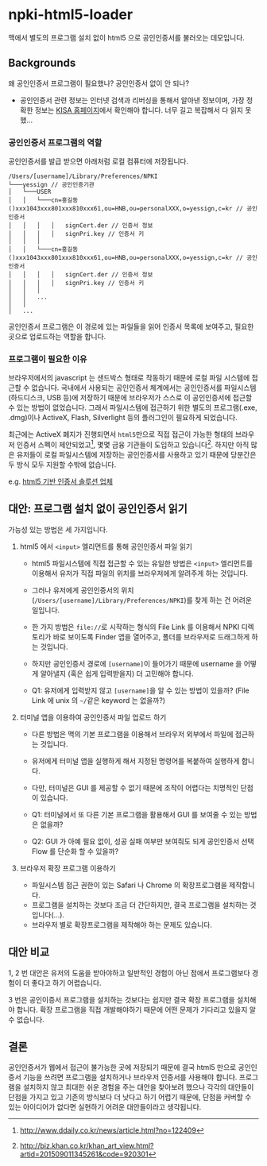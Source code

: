 # npki-html5-loader

맥에서 별도의 프로그램 설치 없이 html5 으로 공인인증서를 불러오는 데모입니다.

## Backgrounds

왜 공인인증서 프로그램이 필요했나? 공인인증서 없이 안 되나?

* 공인인증서 관련 정보는 인터넷 검색과 리버싱을 통해서 알아낸 정보이며, 가장 정확한 정보는 [KISA 홈페이지](https://www.rootca.or.kr/kor/accredited/accredited06_01.jsp)에서 확인해야 합니다. 너무 길고 복잡해서 다 읽지 못했...

### 공인인증서 프로그램의 역할

공인인증서를 발급 받으면 아래처럼 로컬 컴퓨터에 저장됩니다.

```etc
/Users/[username]/Library/Preferences/NPKI
└───yessign // 공인인증기관
│   └───USER
│   │   └───cn=홍길동()xxx1043xxx801xxx810xxx61,ou=HNB,ou=personalXXX,o=yessign,c=kr // 공인인증서
│   │   │   │   signCert.der // 인증서 정보
│   │   │   │   signPri.key // 인증서 키
│   │   │
│   │   └───cn=홍길동()xxx1043xxx801xxx810xxx61,ou=HNB,ou=personalXXX,o=yessign,c=kr // 공인인증서
│   │   │   │   signCert.der // 인증서 정보
│   │   │   │   signPri.key // 인증서 키
│   │   │
│   │   ...
│   │
│   ...
```

공인인증서 프로그램은 이 경로에 있는 파일들을 읽어 인증서 목록에 보여주고, 필요한 곳으로 업로드하는 역할을 합니다.

### 프로그램이 필요한 이유

브라우저에서의 javascript 는 샌드박스 형태로 작동하기 때문에 로컬 파일 시스템에 접근할 수 없습니다. 국내에서 사용되는 공인인증서 체계에서는 공인인증서를 파일시스템(하드디스크, USB 등)에 저장하기 때문에 브라우저가 스스로 이 공인인증서에 접근할 수 있는 방법이 없었습니다. 그래서 파일시스템에 접근하기 위한 별도의 프로그램(.exe, .dmg)이나 ActiveX, Flash, Silverlight 등의 플러그인이 필요하게 되었습니다.

최근에는 ActiveX 폐지가 진행되면서 `html5`만으로 직접 접근이 가능한 형태의 브라우저 인증서 스펙이 제안되었고[^1], 몇몇 금융 기관들이 도입하고 있습니다[^2]. 하지만 아직 많은 유저들이 로컬 파일시스템에 저장하는 공인인증서를 사용하고 있기 때문에 당분간은 두 방식 모두 지원할 수밖에 없습니다.

e.g. [html5 기반 인증서 솔루션 업체](http://www.yettiesoft.com/sub3.jsp)

## 대안: 프로그램 설치 없이 공인인증서 읽기

가능성 있는 방법은 세 가지입니다.

1.  html5 에서 `<input>` 엘리먼트를 통해 공인인증서 파일 읽기

    * html5 파일시스템에 직접 접근할 수 있는 유일한 방법은 `<input>` 엘리먼트를 이용해서 유저가 직접 파일의 위치를 브라우저에게 알려주게 하는 것입니다.
    * 그러나 유저에게 공인인증서의 위치(`/Users/[username]/Library/Preferences/NPKI`)를 찾게 하는 건 어려운 일입니다.
    * 한 가지 방법은 `file://`로 시작하는 형식의 File Link 를 이용해서 NPKI 디렉토리가 바로 보이도록 Finder 앱을 열어주고, 폴더를 브라우저로 드래그하게 하는 것입니다.
    * 하지만 공인인증서 경로에 `[username]`이 들어가기 때문에 username 을 어떻게 알아낼지 (혹은 쉽게 입력받을지) 더 고민해야 합니다.

    * Q1: 유저에게 입력받지 않고 `[username]`을 알 수 있는 방법이 있을까? (File Link 에 unix 의 `~/`같은 keyword 는 없을까?)

2.  터미널 앱을 이용하여 공인인증서 파일 업로드 하기

    * 다른 방법은 맥의 기본 프로그램을 이용해서 브라우저 외부에서 파일에 접근하는 것입니다.
    * 유저에게 터미널 앱을 실행하게 해서 지정된 명령어를 복붙하여 실행하게 합니다.
    * 다만, 터미널은 GUI 를 제공할 수 없기 때문에 조작이 어렵다는 치명적인 단점이 있습니다.

    * Q1: 터미널에서 또 다른 기본 프로그램을 활용해서 GUI 를 보여줄 수 있는 방법은 없을까?
    * Q2: GUI 가 아예 필요 없이, 성공 실패 여부만 보여줘도 되게 공인인증서 선택 Flow 를 단순화 할 수 있을까?

3.  브라우저 확장 프로그램 이용하기
    * 파일시스템 접근 권한이 있는 Safari 나 Chrome 의 확장프로그램을 제작합니다.
    * 프로그램을 설치하는 것보다 조금 더 간단하지만, 결국 프로그램을 설치하는 것입니다(...).
    * 브라우저 별로 확장프로그램을 제작해야 하는 문제도 있습니다.

## 대안 비교

1, 2 번 대안은 유저의 도움을 받아야하고 일반적인 경험이 아닌 점에서 프로그램보다 경험이 더 좋다고 하기 어렵습니다.

3 번은 공인이증서 프로그램을 설치하는 것보다는 쉽지만 결국 확장 프로그램을 설치해야 합니다. 확장 프로그램을 직접 개발해야하기 때문에 어떤 문제가 기다리고 있을지 알 수 없습니다.

## 결론

공인인증서가 웹에서 접근이 불가능한 곳에 저장되기 때문에 결국 html5 만으로 공인인증서 기능을 쓰려면 프로그램을 설치하거나 브라우저 인증서를 사용해야 합니다. 프로그램을 설치하지 않고 최대한 쉬운 경험을 주는 대안을 찾아보려 했으나 각각의 대안들이 단점을 가지고 있고 기존의 방식보다 더 낫다고 하기 어렵기 때문에, 단점을 커버할 수 있는 아이디어가 없다면 실현하기 어려운 대안들이라고 생각됩니다.

[^1]: http://www.ddaily.co.kr/news/article.html?no=122409
[^2]: http://biz.khan.co.kr/khan_art_view.html?artid=201509011345261&code=920301
